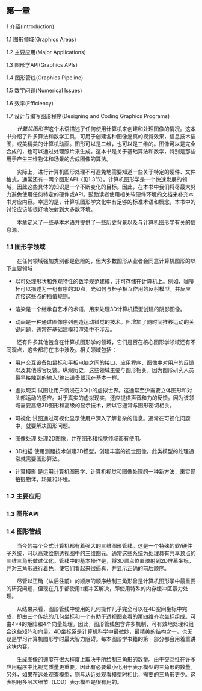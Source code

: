 ## 第一章
1 介绍(Introduction)

1.1 图形领域(Graphics Areas)

1.2 主要应用(Major Applications)

1.3 图形学API(Graphics APIs)

1.4 图形管线(Graphics Pipeline)

1.5 数字问题(Numerical Issues)

1.6 效率(Efficiency)

1.7 设计与编写图形程序(Designing and Coding Graphics Programs)

　　*计算机图形学*这个术语描述了任何使用计算机来创建和处理图像的情况。这本书介绍了许多算法和数学工具，可用于创建各种图像逼真的视觉效果，信息技术插图，或美精美的计算机动画。图形可以是二维，也可以是三维的。图像可以是完全合成的，也可以通过处理照片来生成。这本书是关于基础算法和数学，特别是那些用于产生三维物体和场景的合成图像的算法。

　　实际上，进行计算机图形处理不可避免地需要知道一些关于特定的硬件、文件格式，通常还有一两个图形API（见1.3节）。计算机图形学是一个快速发展的领域，因此这些具体的知识是一个不断变化的目标。因此，在本书中我们将尽最大努力避免使用任何特定的硬件或API。鼓励读者使用相关软硬件环境的文档来补充本书对应内容。幸运的是，计算机图形学文化中有足够的标准术语和概念，本书中的讨论应该能很好地映射到大多数环境。

　　本章定义了一些基本术语并提供了一些历史背景以及与计算机图形学有关的信息源。

### 1.1 图形学领域

　　在任何领域强加类别都是危险的，但大多数图形从业者会同意计算机图形的以下主要领域：

* 以可处理形状和外观特性的数学规范建模，并可存储在计算机上。例如，咖啡杯可以描述为一组有序的3D点，光如何与杯子相互作用的反射模型，并反应连接这些点的插值规则。

* 渲染是一个继承自艺术的术语，用来处理3D计算机模型创建的阴影图像。

* 动画是一种通过图像序列创造运动错觉的技术。但增加了随时间推移运动的关键问题，通常在基础建模和渲染中不涉及。

　　还有许多其他包含在计算机图形学的领域，它们是否在核心图形学领域还有不同观点，这些都将在书中涉及。相关领域包括：

* 用户交互设备如鼠标和平板电脑之间的接口、应用程序、图像中对用户的反馈以及其他感官反馈。纵观历史，这些领域主要与图形相关，因为图形研究人员最早接触到的输入/输出设备跟现在基本一样。

* 虚拟现实 试图让用户沉浸在3D中的虚拟世界。这通常至少需要立体图形和对头部运动的感应。对于真实的虚拟现实，还应提供声音和力的反馈。因为该领域需要高级3D图形和高级的显示技术，所以它通常与图形密切相关。

* 可视化 试图通过可视化显示使用户深入了解复杂的信息。通常在可视化问题中，就要解决图形问题。

* 图像处理 处理2D图像，并在图形和视觉领域都有使用。

* 3D扫描 使用测距技术创建3D模型，创建丰富的视觉图像，此类模型的处理通常就需要图形算法。

* 计算摄影 是运用计算机图形学、计算机视觉和图像处理的一种新方法，来实现拍摄物体、场景和环境。

### 1.2 主要应用

### 1.3 图形API

### 1.4 图形管线
　　当今的每个台式计算机都有着强大的三维图形管线。这是一个特殊的软/硬件子系统，可以高效绘制透视图中的三维图元。通常这些系统为处理具有共享顶点的三维三角形做过优化。管线中的基本操作是，将3D顶点位置映射到2D屏幕坐标，并对三角形进行着色，使它们看起来很逼真，并显示正确的前后顺序。

　　尽管以正确（从后往前）的顺序的顺序绘制三角形曾是计算机图形学中最重要的研究问题，但现在几乎都使用z缓冲区解决，即使用特殊的内存缓冲区暴力处理。

　　从结果来看，图形管线中使用的几何操作几乎完全可以在4D空间坐标中完成，即由三个传统的几何坐标和一个有助于透视图查看的第四维齐次坐标组成。可由4×4的矩阵和4个向量处理。因此，图形管线包含许多机制，可有效地处理和组合这些矩阵和向量。4D坐标系是计算机科学中最微妙，最精美的结构之一，也无疑是学习计算机图形学时最大智力阻碍。每本图形学书籍的第一部分都会用着重讲这块内容。

　　生成图像的速度在很大程度上取决于所绘制三角形的数量。由于交互性在许多应用程序中比视觉质量更重要，因此有必要最小化用于表示模型的三角形的数量。另外，如果在远处观查模型，则与从近处观看模型时相比，需要的三角形更少。这表明用多层次细节（LOD）表示模型是很有用的。
